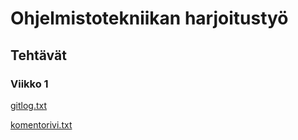 # Ohjelmistotekniikan harjoitustyö
## Tehtävät
### Viikko 1

[gitlog.txt](https://github.com/teppluka/ot_harjoitustyo/blob/main/laskarit/viikko1/gitlog.txt)

[komentorivi.txt](https://github.com/teppluka/ot_harjoitustyo/blob/main/laskarit/viikko1/komentorivi.txt)

